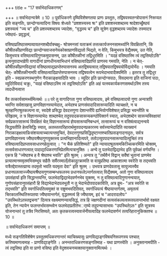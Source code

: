 +++
title = "17 सर्वाभेदाधिकरणम्"

+++
॥ सर्वाभेदान्यत्रेमे ॥ 10 ॥ पूर्वाधिकरणे दृष्यिविशेषणतया प्राणः प्रस्तुतः, तद्विषयस्वतन्त्रोपासनं निरूप्यत इति सङ्गतिः, छान्दोग्यत्यादिना विषयः शेध्यते "प्रशशस्यस्य श्रः" इति प्रशशस्यशब्दस्य श्रादेशाच्छ्रैष्ठयं प्रशस्यत्वं "ज्य च" इति प्रशस्यशब्दस्य ज्यादेशः, "वृद्धस्य च" इति सूत्रेण वृद्धशब्दस्य ज्यादेशः तस्मादत्र ज्येष्ठयं- प्रवृद्धत्वं,

वसिष्ठप्रतिष्ठासम्पव्यायतनशब्दैर्वाक्चक्षुः- श्रोत्रमनसां यताक्रमं तत्तत्कार्यजननसामर्थ्यानि विवक्षितानि, किं कौषीतकीप्राणविद्या छान्दोग्यवाजसनेयकोक्तप्राणविद्यातो भिद्यते, न वेति, किमुभयत्र वेद्यैक्यम्, उत नेति, किमुभयत्र वसिष्ठत्वादिगुणकमुपासनम्, उत कौषीतकीनां तद्विधुरमिति । "यदहं वसिष्ठास्मि त्वं तद्वसिष्ठोऽसि" इत्यनुवादाभाव्रेपि वागादीनां प्राणधीनत्वाभिधानं वसिष्ठत्वादिप्राप्तिं प्राणस्य गमयति, नेति । न चेत्- कौषीतकीप्राणविद्यायां वसिष्ठत्वाद्यप्राप्तेरुपासनस्य अतद्विषयत्वात् तद्विषयातद्विषययोर्विद्ययोर्भेदः । गमयति चेत्- कौषीतकीनामपि वसिष्ठत्वादिप्राप्तेरुपासनस्य तद्विषयत्वेन रूपभेदाभावादैक्यमिति । इतरत्र तु तद्विधुर इति - स्वप्रकरणस्थगुणेन नैराकाङ्क्षयादिति भावः । व्यूदिर इति छान्दोग्यपाठः, विवदमाना इति वाजिनां पाठः, व्यूदिरेविवादं चक्रुः, "यदहं वसिष्ठाऽस्मि त्वं तद्वसिष्ठोऽसि" इति अहं यत्स्वकार्यकरणसमर्थाऽस्मि तस्य त्वदधीनत्वात्त

वैव तत्कार्यसामर्थ्यमित्यर्थः ॥॥ परे तु वागादिगता गुणा वसिष्ठत्वादयः, इमे वसिष्ठत्वादयो गुणा अन्यत्रापि भवन्ति सर्वशाखासु प्राणविज्ञानस्याभेदात्, अभेदश्च प्राणसंवादादिसारूप्यादिति व्याचक्षते, न च श्रुतहानिरश्रुतकल्पना वा, स्वदेशे प्रसिद्धा देवदत्तगुणा देशान्तर्रेपि ह्यभियोगविशेषात् प्रसिद्धा भवन्तीति च परिहृतम्, त त्र विज्ञानस्याभेदः शाब्दश्चेत् तदुपपादकसारूप्यकण्ठोपिक्तर्न स्यात्, अभेदशब्देन सारूप्यविवक्षायां सर्वप्रकारसारूप्यं विवक्षितं चेत् विज्ञानसारूप्यं ज्ञेयसारूप्यनिबन्धनं, तत्सारूप्यं च न वसिषंत्वाद्यनन्वये सिद्धयतीति हेत्वसिद्धिः स्यात्, अतस्तत्परिहारार्थमुपपादनप्रकारस्य सर्वस्याभेदादिति व्याख्यानं निराकाङ्क्षत्वान्निःसंशयत्वाच्चात्यन्तमुचितं, देवदत्तगुणप्रसिद्धिदृष्टान्तश्चातिप्रसङ्गादनादृतः, सर्वत्र प्राणविज्ञानस्य ज्यैष्ठयश्रैष्ठगुणयुक्तस्य प्रत्यभिज्ञानादित्यपरे, ततोऽप्युपपादनसारूप्यादित्युचितं तत्र वसिष्ठत्वादिप्राप्तावसाधारणहेतुत्वात् । "न चैकं प्रतिशिष्यते" इति न्यायादश्रुतत्वमकिञ्चित्करमिति चोक्तम्, तत्सर्वसाधारणत्वात् पादाद्याधिकरणाभिप्रेतमित्यत्रानुक्तिः । अन्ये तु पलभेदाद्विद्याभेद इति पूर्वपक्षं वर्णयन्ति । एकत्र हि "ज्येष्ठश्च ह वै श्रेष्ठश्च भवति" इति श्रुतम् । अन्यत्र तु "तथैवैनं विद्वान् सर्वेषां भूतानां प्राणमेव प्रत्यात्मानममृतमभिसम्भूय सहैतैः सर्वैरस्माल्ँलोकादुत्क्रामति स वायुप्रतिष्ठ आकाशात्मा स्वरेति स तद्भवति यत्रैतद्देवास्तत्प्राप्य तदमृतो भवति यदमृता देवा" इति श्रुतम् । उभयत्र प्राणदेवतासु सायुज्यस्यैव प्रधानपलत्वाज्ज्यैष्ठयश्रैष्ठयगुणसम्बन्धफलस्य प्रधानफलेऽन्तर्गतत्वात् विद्यैक्यम्, अतो गुणा वसिष्ठत्वादय उपसंहार्या इति सिद्धान्तयन्ति, फलभेदाद्विद्याभेदवर्णनभेव युक्तम्, न तु वसिष्ठत्वादिगुणानन्वयात्, गुणोपसंहारानुपसंहारौ हि विद्याभेदाभेदपलभूतौ न तु भेदाभेदोपपादकाविति, अत्र व्रूमः- "अत्र स्वरेति स तद्भवति" इति स्वर्गाधिपतित्वमुक्तं स राष्ट्रमभवदितिवत्, स्वर्गाधिपत्यं श्रैष्ठयान्तर्गतम्, अमृतत्वं चिरकालस्थितिरूपतया ज्यैष्ठयान्तर्गतं, वृद्धतमत्वं हि ज्यैष्ठयम्, इदं च "आदरादलोपः" "उपस्थितेऽतस्तद्वचना" दित्यत्र वक्ष्यमाणन्यायसिद्धं, तत्र हि जक्षणदीनां सत्यसंकल्पत्वरूपपलान्तर्भावो वक्ष्यत इति, तेन न्यायेन फलन्तर्भावसम्भवेन फलभेदाप्रतीतेभर्ाष्ये तदुपन्यासाभावः "उपस्थितेऽतः" इति सूत्रस्य योजनान्तरं तु तत्रैव निरसिष्यते, अतः कृतकरत्वस्यावर्जनीयत्वादिह फलभेदावर्णनं तत्परिहारानुकिक्तश्च ॥ 10 ॥

॥ सर्वाभेदाधिकरणं समाप्तम् ॥

मध्ये सङ्गतिविशेषेण प्रस्तुतमधिकरणान्तरं व्याचिख्यासुः प्राणविद्याङ्गविषयनिरूपणस्य पश्चात् करिष्यमाणत्वमाह - प्राणविद्याङ्गेति । अनन्तराधिकरणसङ्गतिमाह - यथा प्राणस्येति । अनुक्तानामपीति - त्वं तद्वसिष्ठ इति वा प्राणो वसिष्ठ इति वेदृशवचनव्यक्तयानुक्तानामित्यर्थः ।

